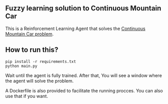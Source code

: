 ## Fuzzy learning solution to Continuous Mountain Car

This is a Reinforcement Learning Agent that solves the [Continuous Mountain Car problem](https://www.gymlibrary.ml/environments/classic_control/mountain_car_continuous/).

## How to run this?

```
pip install -r requirements.txt
python main.py
```

Wait until the agent is fully trained. After that, You will see a window where the agent will solve the problem.  

A Dockerfile is also provided to facilitate the running procces. You can also use that if you want.
